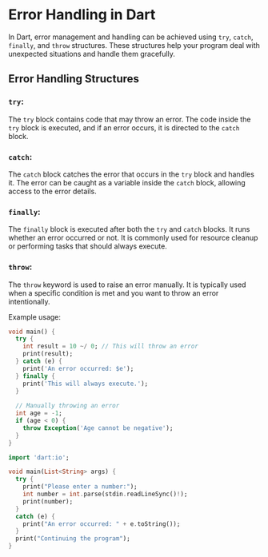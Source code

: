 # Error Handling in Dart

In Dart, error management and handling can be achieved using `try`, `catch`, `finally`, and `throw` structures. These structures help your program deal with unexpected situations and handle them gracefully.

## Error Handling Structures

### `try`:
The `try` block contains code that may throw an error. The code inside the `try` block is executed, and if an error occurs, it is directed to the `catch` block.

### `catch`:
The `catch` block catches the error that occurs in the `try` block and handles it. The error can be caught as a variable inside the `catch` block, allowing access to the error details.

### `finally`:
The `finally` block is executed after both the `try` and `catch` blocks. It runs whether an error occurred or not. It is commonly used for resource cleanup or performing tasks that should always execute.

### `throw`:
The `throw` keyword is used to raise an error manually. It is typically used when a specific condition is met and you want to throw an error intentionally.

Example usage:

```dart
void main() {
  try {
    int result = 10 ~/ 0; // This will throw an error
    print(result);
  } catch (e) {
    print('An error occurred: $e');
  } finally {
    print('This will always execute.');
  }
  
  // Manually throwing an error
  int age = -1;
  if (age < 0) {
    throw Exception('Age cannot be negative');
  }
}
```
```dart
import 'dart:io';

void main(List<String> args) {
  try { 
    print("Please enter a number:");
    int number = int.parse(stdin.readLineSync()!); 
    print(number);
  } 
  catch (e) {
    print("An error occurred: " + e.toString());
  }
  print("Continuing the program");
}
```
